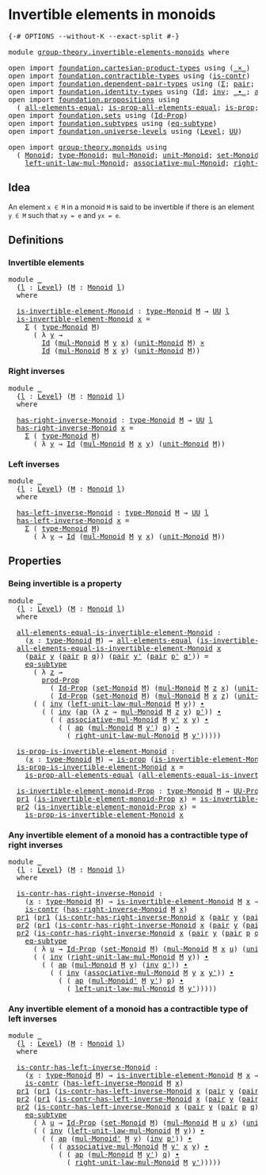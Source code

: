 # Invertible elements in monoids

<pre class="Agda"><a id="43" class="Symbol">{-#</a> <a id="47" class="Keyword">OPTIONS</a> <a id="55" class="Pragma">--without-K</a> <a id="67" class="Pragma">--exact-split</a> <a id="81" class="Symbol">#-}</a>

<a id="86" class="Keyword">module</a> <a id="93" href="group-theory.invertible-elements-monoids.html" class="Module">group-theory.invertible-elements-monoids</a> <a id="134" class="Keyword">where</a>

<a id="141" class="Keyword">open</a> <a id="146" class="Keyword">import</a> <a id="153" href="foundation.cartesian-product-types.html" class="Module">foundation.cartesian-product-types</a> <a id="188" class="Keyword">using</a> <a id="194" class="Symbol">(</a><a id="195" href="foundation-core.cartesian-product-types.html#590" class="Function Operator">_×_</a><a id="198" class="Symbol">)</a>
<a id="200" class="Keyword">open</a> <a id="205" class="Keyword">import</a> <a id="212" href="foundation.contractible-types.html" class="Module">foundation.contractible-types</a> <a id="242" class="Keyword">using</a> <a id="248" class="Symbol">(</a><a id="249" href="foundation-core.contractible-types.html#1006" class="Function">is-contr</a><a id="257" class="Symbol">)</a>
<a id="259" class="Keyword">open</a> <a id="264" class="Keyword">import</a> <a id="271" href="foundation.dependent-pair-types.html" class="Module">foundation.dependent-pair-types</a> <a id="303" class="Keyword">using</a> <a id="309" class="Symbol">(</a><a id="310" href="foundation-core.dependent-pair-types.html#515" class="Record">Σ</a><a id="311" class="Symbol">;</a> <a id="313" href="foundation-core.dependent-pair-types.html#588" class="InductiveConstructor">pair</a><a id="317" class="Symbol">;</a> <a id="319" href="foundation-core.dependent-pair-types.html#605" class="Field">pr1</a><a id="322" class="Symbol">;</a> <a id="324" href="foundation-core.dependent-pair-types.html#617" class="Field">pr2</a><a id="327" class="Symbol">)</a>
<a id="329" class="Keyword">open</a> <a id="334" class="Keyword">import</a> <a id="341" href="foundation.identity-types.html" class="Module">foundation.identity-types</a> <a id="367" class="Keyword">using</a> <a id="373" class="Symbol">(</a><a id="374" href="foundation-core.identity-types.html#1767" class="Datatype">Id</a><a id="376" class="Symbol">;</a> <a id="378" href="foundation-core.identity-types.html#2729" class="Function">inv</a><a id="381" class="Symbol">;</a> <a id="383" href="foundation-core.identity-types.html#2425" class="Function Operator">_∙_</a><a id="386" class="Symbol">;</a> <a id="388" href="foundation-core.identity-types.html#4003" class="Function">ap</a><a id="390" class="Symbol">)</a>
<a id="392" class="Keyword">open</a> <a id="397" class="Keyword">import</a> <a id="404" href="foundation.propositions.html" class="Module">foundation.propositions</a> <a id="428" class="Keyword">using</a>
  <a id="436" class="Symbol">(</a> <a id="438" href="foundation-core.propositions.html#2206" class="Function">all-elements-equal</a><a id="456" class="Symbol">;</a> <a id="458" href="foundation-core.propositions.html#2405" class="Function">is-prop-all-elements-equal</a><a id="484" class="Symbol">;</a> <a id="486" href="foundation-core.propositions.html#1309" class="Function">is-prop</a><a id="493" class="Symbol">;</a> <a id="495" href="foundation-core.propositions.html#5874" class="Function">prod-Prop</a><a id="504" class="Symbol">;</a> <a id="506" href="foundation-core.propositions.html#1393" class="Function">UU-Prop</a><a id="513" class="Symbol">)</a>
<a id="515" class="Keyword">open</a> <a id="520" class="Keyword">import</a> <a id="527" href="foundation.sets.html" class="Module">foundation.sets</a> <a id="543" class="Keyword">using</a> <a id="549" class="Symbol">(</a><a id="550" href="foundation-core.sets.html#1420" class="Function">Id-Prop</a><a id="557" class="Symbol">)</a>
<a id="559" class="Keyword">open</a> <a id="564" class="Keyword">import</a> <a id="571" href="foundation.subtypes.html" class="Module">foundation.subtypes</a> <a id="591" class="Keyword">using</a> <a id="597" class="Symbol">(</a><a id="598" href="foundation-core.subtypes.html#3384" class="Function">eq-subtype</a><a id="608" class="Symbol">)</a>
<a id="610" class="Keyword">open</a> <a id="615" class="Keyword">import</a> <a id="622" href="foundation.universe-levels.html" class="Module">foundation.universe-levels</a> <a id="649" class="Keyword">using</a> <a id="655" class="Symbol">(</a><a id="656" href="Agda.Primitive.html#597" class="Postulate">Level</a><a id="661" class="Symbol">;</a> <a id="663" href="foundation-core.universe-levels.html#235" class="Primitive">UU</a><a id="665" class="Symbol">)</a>

<a id="668" class="Keyword">open</a> <a id="673" class="Keyword">import</a> <a id="680" href="group-theory.monoids.html" class="Module">group-theory.monoids</a> <a id="701" class="Keyword">using</a>
  <a id="709" class="Symbol">(</a> <a id="711" href="group-theory.monoids.html#1007" class="Function">Monoid</a><a id="717" class="Symbol">;</a> <a id="719" href="group-theory.monoids.html#1182" class="Function">type-Monoid</a><a id="730" class="Symbol">;</a> <a id="732" href="group-theory.monoids.html#1527" class="Function">mul-Monoid</a><a id="742" class="Symbol">;</a> <a id="744" href="group-theory.monoids.html#2031" class="Function">unit-Monoid</a><a id="755" class="Symbol">;</a> <a id="757" href="group-theory.monoids.html#1283" class="Function">set-Monoid</a><a id="767" class="Symbol">;</a>
    <a id="773" href="group-theory.monoids.html#2119" class="Function">left-unit-law-mul-Monoid</a><a id="797" class="Symbol">;</a> <a id="799" href="group-theory.monoids.html#1797" class="Function">associative-mul-Monoid</a><a id="821" class="Symbol">;</a> <a id="823" href="group-theory.monoids.html#2285" class="Function">right-unit-law-mul-Monoid</a><a id="848" class="Symbol">;</a> <a id="850" href="group-theory.monoids.html#1668" class="Function">mul-Monoid&#39;</a><a id="861" class="Symbol">)</a>
</pre>
## Idea

An element `x ∈ M` in a monoid `M` is said to be invertible if there is an element `y ∈ M` such that `xy = e` and `yx = e`.

## Definitions

### Invertible elements

<pre class="Agda"><a id="1051" class="Keyword">module</a> <a id="1058" href="group-theory.invertible-elements-monoids.html#1058" class="Module">_</a>
  <a id="1062" class="Symbol">{</a><a id="1063" href="group-theory.invertible-elements-monoids.html#1063" class="Bound">l</a> <a id="1065" class="Symbol">:</a> <a id="1067" href="Agda.Primitive.html#597" class="Postulate">Level</a><a id="1072" class="Symbol">}</a> <a id="1074" class="Symbol">(</a><a id="1075" href="group-theory.invertible-elements-monoids.html#1075" class="Bound">M</a> <a id="1077" class="Symbol">:</a> <a id="1079" href="group-theory.monoids.html#1007" class="Function">Monoid</a> <a id="1086" href="group-theory.invertible-elements-monoids.html#1063" class="Bound">l</a><a id="1087" class="Symbol">)</a>
  <a id="1091" class="Keyword">where</a>

  <a id="1100" href="group-theory.invertible-elements-monoids.html#1100" class="Function">is-invertible-element-Monoid</a> <a id="1129" class="Symbol">:</a> <a id="1131" href="group-theory.monoids.html#1182" class="Function">type-Monoid</a> <a id="1143" href="group-theory.invertible-elements-monoids.html#1075" class="Bound">M</a> <a id="1145" class="Symbol">→</a> <a id="1147" href="foundation-core.universe-levels.html#235" class="Primitive">UU</a> <a id="1150" href="group-theory.invertible-elements-monoids.html#1063" class="Bound">l</a>
  <a id="1154" href="group-theory.invertible-elements-monoids.html#1100" class="Function">is-invertible-element-Monoid</a> <a id="1183" href="group-theory.invertible-elements-monoids.html#1183" class="Bound">x</a> <a id="1185" class="Symbol">=</a>
    <a id="1191" href="foundation-core.dependent-pair-types.html#515" class="Record">Σ</a> <a id="1193" class="Symbol">(</a> <a id="1195" href="group-theory.monoids.html#1182" class="Function">type-Monoid</a> <a id="1207" href="group-theory.invertible-elements-monoids.html#1075" class="Bound">M</a><a id="1208" class="Symbol">)</a>
      <a id="1216" class="Symbol">(</a> <a id="1218" class="Symbol">λ</a> <a id="1220" href="group-theory.invertible-elements-monoids.html#1220" class="Bound">y</a> <a id="1222" class="Symbol">→</a>
        <a id="1232" href="foundation-core.identity-types.html#1767" class="Datatype">Id</a> <a id="1235" class="Symbol">(</a><a id="1236" href="group-theory.monoids.html#1527" class="Function">mul-Monoid</a> <a id="1247" href="group-theory.invertible-elements-monoids.html#1075" class="Bound">M</a> <a id="1249" href="group-theory.invertible-elements-monoids.html#1220" class="Bound">y</a> <a id="1251" href="group-theory.invertible-elements-monoids.html#1183" class="Bound">x</a><a id="1252" class="Symbol">)</a> <a id="1254" class="Symbol">(</a><a id="1255" href="group-theory.monoids.html#2031" class="Function">unit-Monoid</a> <a id="1267" href="group-theory.invertible-elements-monoids.html#1075" class="Bound">M</a><a id="1268" class="Symbol">)</a> <a id="1270" href="foundation-core.cartesian-product-types.html#590" class="Function Operator">×</a>
        <a id="1280" href="foundation-core.identity-types.html#1767" class="Datatype">Id</a> <a id="1283" class="Symbol">(</a><a id="1284" href="group-theory.monoids.html#1527" class="Function">mul-Monoid</a> <a id="1295" href="group-theory.invertible-elements-monoids.html#1075" class="Bound">M</a> <a id="1297" href="group-theory.invertible-elements-monoids.html#1183" class="Bound">x</a> <a id="1299" href="group-theory.invertible-elements-monoids.html#1220" class="Bound">y</a><a id="1300" class="Symbol">)</a> <a id="1302" class="Symbol">(</a><a id="1303" href="group-theory.monoids.html#2031" class="Function">unit-Monoid</a> <a id="1315" href="group-theory.invertible-elements-monoids.html#1075" class="Bound">M</a><a id="1316" class="Symbol">))</a>
</pre>
### Right inverses

<pre class="Agda"><a id="1352" class="Keyword">module</a> <a id="1359" href="group-theory.invertible-elements-monoids.html#1359" class="Module">_</a>
  <a id="1363" class="Symbol">{</a><a id="1364" href="group-theory.invertible-elements-monoids.html#1364" class="Bound">l</a> <a id="1366" class="Symbol">:</a> <a id="1368" href="Agda.Primitive.html#597" class="Postulate">Level</a><a id="1373" class="Symbol">}</a> <a id="1375" class="Symbol">(</a><a id="1376" href="group-theory.invertible-elements-monoids.html#1376" class="Bound">M</a> <a id="1378" class="Symbol">:</a> <a id="1380" href="group-theory.monoids.html#1007" class="Function">Monoid</a> <a id="1387" href="group-theory.invertible-elements-monoids.html#1364" class="Bound">l</a><a id="1388" class="Symbol">)</a>
  <a id="1392" class="Keyword">where</a>

  <a id="1401" href="group-theory.invertible-elements-monoids.html#1401" class="Function">has-right-inverse-Monoid</a> <a id="1426" class="Symbol">:</a> <a id="1428" href="group-theory.monoids.html#1182" class="Function">type-Monoid</a> <a id="1440" href="group-theory.invertible-elements-monoids.html#1376" class="Bound">M</a> <a id="1442" class="Symbol">→</a> <a id="1444" href="foundation-core.universe-levels.html#235" class="Primitive">UU</a> <a id="1447" href="group-theory.invertible-elements-monoids.html#1364" class="Bound">l</a>
  <a id="1451" href="group-theory.invertible-elements-monoids.html#1401" class="Function">has-right-inverse-Monoid</a> <a id="1476" href="group-theory.invertible-elements-monoids.html#1476" class="Bound">x</a> <a id="1478" class="Symbol">=</a>
    <a id="1484" href="foundation-core.dependent-pair-types.html#515" class="Record">Σ</a> <a id="1486" class="Symbol">(</a> <a id="1488" href="group-theory.monoids.html#1182" class="Function">type-Monoid</a> <a id="1500" href="group-theory.invertible-elements-monoids.html#1376" class="Bound">M</a><a id="1501" class="Symbol">)</a>
      <a id="1509" class="Symbol">(</a> <a id="1511" class="Symbol">λ</a> <a id="1513" href="group-theory.invertible-elements-monoids.html#1513" class="Bound">y</a> <a id="1515" class="Symbol">→</a> <a id="1517" href="foundation-core.identity-types.html#1767" class="Datatype">Id</a> <a id="1520" class="Symbol">(</a><a id="1521" href="group-theory.monoids.html#1527" class="Function">mul-Monoid</a> <a id="1532" href="group-theory.invertible-elements-monoids.html#1376" class="Bound">M</a> <a id="1534" href="group-theory.invertible-elements-monoids.html#1476" class="Bound">x</a> <a id="1536" href="group-theory.invertible-elements-monoids.html#1513" class="Bound">y</a><a id="1537" class="Symbol">)</a> <a id="1539" class="Symbol">(</a><a id="1540" href="group-theory.monoids.html#2031" class="Function">unit-Monoid</a> <a id="1552" href="group-theory.invertible-elements-monoids.html#1376" class="Bound">M</a><a id="1553" class="Symbol">))</a>
</pre>
### Left inverses

<pre class="Agda"><a id="1588" class="Keyword">module</a> <a id="1595" href="group-theory.invertible-elements-monoids.html#1595" class="Module">_</a>
  <a id="1599" class="Symbol">{</a><a id="1600" href="group-theory.invertible-elements-monoids.html#1600" class="Bound">l</a> <a id="1602" class="Symbol">:</a> <a id="1604" href="Agda.Primitive.html#597" class="Postulate">Level</a><a id="1609" class="Symbol">}</a> <a id="1611" class="Symbol">(</a><a id="1612" href="group-theory.invertible-elements-monoids.html#1612" class="Bound">M</a> <a id="1614" class="Symbol">:</a> <a id="1616" href="group-theory.monoids.html#1007" class="Function">Monoid</a> <a id="1623" href="group-theory.invertible-elements-monoids.html#1600" class="Bound">l</a><a id="1624" class="Symbol">)</a>
  <a id="1628" class="Keyword">where</a>

  <a id="1637" href="group-theory.invertible-elements-monoids.html#1637" class="Function">has-left-inverse-Monoid</a> <a id="1661" class="Symbol">:</a> <a id="1663" href="group-theory.monoids.html#1182" class="Function">type-Monoid</a> <a id="1675" href="group-theory.invertible-elements-monoids.html#1612" class="Bound">M</a> <a id="1677" class="Symbol">→</a> <a id="1679" href="foundation-core.universe-levels.html#235" class="Primitive">UU</a> <a id="1682" href="group-theory.invertible-elements-monoids.html#1600" class="Bound">l</a>
  <a id="1686" href="group-theory.invertible-elements-monoids.html#1637" class="Function">has-left-inverse-Monoid</a> <a id="1710" href="group-theory.invertible-elements-monoids.html#1710" class="Bound">x</a> <a id="1712" class="Symbol">=</a>
    <a id="1718" href="foundation-core.dependent-pair-types.html#515" class="Record">Σ</a> <a id="1720" class="Symbol">(</a> <a id="1722" href="group-theory.monoids.html#1182" class="Function">type-Monoid</a> <a id="1734" href="group-theory.invertible-elements-monoids.html#1612" class="Bound">M</a><a id="1735" class="Symbol">)</a>
      <a id="1743" class="Symbol">(</a> <a id="1745" class="Symbol">λ</a> <a id="1747" href="group-theory.invertible-elements-monoids.html#1747" class="Bound">y</a> <a id="1749" class="Symbol">→</a> <a id="1751" href="foundation-core.identity-types.html#1767" class="Datatype">Id</a> <a id="1754" class="Symbol">(</a><a id="1755" href="group-theory.monoids.html#1527" class="Function">mul-Monoid</a> <a id="1766" href="group-theory.invertible-elements-monoids.html#1612" class="Bound">M</a> <a id="1768" href="group-theory.invertible-elements-monoids.html#1747" class="Bound">y</a> <a id="1770" href="group-theory.invertible-elements-monoids.html#1710" class="Bound">x</a><a id="1771" class="Symbol">)</a> <a id="1773" class="Symbol">(</a><a id="1774" href="group-theory.monoids.html#2031" class="Function">unit-Monoid</a> <a id="1786" href="group-theory.invertible-elements-monoids.html#1612" class="Bound">M</a><a id="1787" class="Symbol">))</a>
</pre>
## Properties

### Being invertible is a property

<pre class="Agda"><a id="1854" class="Keyword">module</a> <a id="1861" href="group-theory.invertible-elements-monoids.html#1861" class="Module">_</a>
  <a id="1865" class="Symbol">{</a><a id="1866" href="group-theory.invertible-elements-monoids.html#1866" class="Bound">l</a> <a id="1868" class="Symbol">:</a> <a id="1870" href="Agda.Primitive.html#597" class="Postulate">Level</a><a id="1875" class="Symbol">}</a> <a id="1877" class="Symbol">(</a><a id="1878" href="group-theory.invertible-elements-monoids.html#1878" class="Bound">M</a> <a id="1880" class="Symbol">:</a> <a id="1882" href="group-theory.monoids.html#1007" class="Function">Monoid</a> <a id="1889" href="group-theory.invertible-elements-monoids.html#1866" class="Bound">l</a><a id="1890" class="Symbol">)</a>
  <a id="1894" class="Keyword">where</a>

  <a id="1903" href="group-theory.invertible-elements-monoids.html#1903" class="Function">all-elements-equal-is-invertible-element-Monoid</a> <a id="1951" class="Symbol">:</a>
    <a id="1957" class="Symbol">(</a><a id="1958" href="group-theory.invertible-elements-monoids.html#1958" class="Bound">x</a> <a id="1960" class="Symbol">:</a> <a id="1962" href="group-theory.monoids.html#1182" class="Function">type-Monoid</a> <a id="1974" href="group-theory.invertible-elements-monoids.html#1878" class="Bound">M</a><a id="1975" class="Symbol">)</a> <a id="1977" class="Symbol">→</a> <a id="1979" href="foundation-core.propositions.html#2206" class="Function">all-elements-equal</a> <a id="1998" class="Symbol">(</a><a id="1999" href="group-theory.invertible-elements-monoids.html#1100" class="Function">is-invertible-element-Monoid</a> <a id="2028" href="group-theory.invertible-elements-monoids.html#1878" class="Bound">M</a> <a id="2030" href="group-theory.invertible-elements-monoids.html#1958" class="Bound">x</a><a id="2031" class="Symbol">)</a>
  <a id="2035" href="group-theory.invertible-elements-monoids.html#1903" class="Function">all-elements-equal-is-invertible-element-Monoid</a> <a id="2083" href="group-theory.invertible-elements-monoids.html#2083" class="Bound">x</a>
    <a id="2089" class="Symbol">(</a><a id="2090" href="foundation-core.dependent-pair-types.html#588" class="InductiveConstructor">pair</a> <a id="2095" href="group-theory.invertible-elements-monoids.html#2095" class="Bound">y</a> <a id="2097" class="Symbol">(</a><a id="2098" href="foundation-core.dependent-pair-types.html#588" class="InductiveConstructor">pair</a> <a id="2103" href="group-theory.invertible-elements-monoids.html#2103" class="Bound">p</a> <a id="2105" href="group-theory.invertible-elements-monoids.html#2105" class="Bound">q</a><a id="2106" class="Symbol">))</a> <a id="2109" class="Symbol">(</a><a id="2110" href="foundation-core.dependent-pair-types.html#588" class="InductiveConstructor">pair</a> <a id="2115" href="group-theory.invertible-elements-monoids.html#2115" class="Bound">y&#39;</a> <a id="2118" class="Symbol">(</a><a id="2119" href="foundation-core.dependent-pair-types.html#588" class="InductiveConstructor">pair</a> <a id="2124" href="group-theory.invertible-elements-monoids.html#2124" class="Bound">p&#39;</a> <a id="2127" href="group-theory.invertible-elements-monoids.html#2127" class="Bound">q&#39;</a><a id="2129" class="Symbol">))</a> <a id="2132" class="Symbol">=</a>
    <a id="2138" href="foundation-core.subtypes.html#3384" class="Function">eq-subtype</a>
      <a id="2155" class="Symbol">(</a> <a id="2157" class="Symbol">λ</a> <a id="2159" href="group-theory.invertible-elements-monoids.html#2159" class="Bound">z</a> <a id="2161" class="Symbol">→</a>
        <a id="2171" href="foundation-core.propositions.html#5874" class="Function">prod-Prop</a>
          <a id="2191" class="Symbol">(</a> <a id="2193" href="foundation-core.sets.html#1420" class="Function">Id-Prop</a> <a id="2201" class="Symbol">(</a><a id="2202" href="group-theory.monoids.html#1283" class="Function">set-Monoid</a> <a id="2213" href="group-theory.invertible-elements-monoids.html#1878" class="Bound">M</a><a id="2214" class="Symbol">)</a> <a id="2216" class="Symbol">(</a><a id="2217" href="group-theory.monoids.html#1527" class="Function">mul-Monoid</a> <a id="2228" href="group-theory.invertible-elements-monoids.html#1878" class="Bound">M</a> <a id="2230" href="group-theory.invertible-elements-monoids.html#2159" class="Bound">z</a> <a id="2232" href="group-theory.invertible-elements-monoids.html#2083" class="Bound">x</a><a id="2233" class="Symbol">)</a> <a id="2235" class="Symbol">(</a><a id="2236" href="group-theory.monoids.html#2031" class="Function">unit-Monoid</a> <a id="2248" href="group-theory.invertible-elements-monoids.html#1878" class="Bound">M</a><a id="2249" class="Symbol">))</a>
          <a id="2262" class="Symbol">(</a> <a id="2264" href="foundation-core.sets.html#1420" class="Function">Id-Prop</a> <a id="2272" class="Symbol">(</a><a id="2273" href="group-theory.monoids.html#1283" class="Function">set-Monoid</a> <a id="2284" href="group-theory.invertible-elements-monoids.html#1878" class="Bound">M</a><a id="2285" class="Symbol">)</a> <a id="2287" class="Symbol">(</a><a id="2288" href="group-theory.monoids.html#1527" class="Function">mul-Monoid</a> <a id="2299" href="group-theory.invertible-elements-monoids.html#1878" class="Bound">M</a> <a id="2301" href="group-theory.invertible-elements-monoids.html#2083" class="Bound">x</a> <a id="2303" href="group-theory.invertible-elements-monoids.html#2159" class="Bound">z</a><a id="2304" class="Symbol">)</a> <a id="2306" class="Symbol">(</a><a id="2307" href="group-theory.monoids.html#2031" class="Function">unit-Monoid</a> <a id="2319" href="group-theory.invertible-elements-monoids.html#1878" class="Bound">M</a><a id="2320" class="Symbol">)))</a>
      <a id="2330" class="Symbol">(</a> <a id="2332" class="Symbol">(</a> <a id="2334" href="foundation-core.identity-types.html#2729" class="Function">inv</a> <a id="2338" class="Symbol">(</a><a id="2339" href="group-theory.monoids.html#2119" class="Function">left-unit-law-mul-Monoid</a> <a id="2364" href="group-theory.invertible-elements-monoids.html#1878" class="Bound">M</a> <a id="2366" href="group-theory.invertible-elements-monoids.html#2095" class="Bound">y</a><a id="2367" class="Symbol">))</a> <a id="2370" href="foundation-core.identity-types.html#2425" class="Function Operator">∙</a>
        <a id="2380" class="Symbol">(</a> <a id="2382" class="Symbol">(</a> <a id="2384" href="foundation-core.identity-types.html#2729" class="Function">inv</a> <a id="2388" class="Symbol">(</a><a id="2389" href="foundation-core.identity-types.html#4003" class="Function">ap</a> <a id="2392" class="Symbol">(λ</a> <a id="2395" href="group-theory.invertible-elements-monoids.html#2395" class="Bound">z</a> <a id="2397" class="Symbol">→</a> <a id="2399" href="group-theory.monoids.html#1527" class="Function">mul-Monoid</a> <a id="2410" href="group-theory.invertible-elements-monoids.html#1878" class="Bound">M</a> <a id="2412" href="group-theory.invertible-elements-monoids.html#2395" class="Bound">z</a> <a id="2414" href="group-theory.invertible-elements-monoids.html#2095" class="Bound">y</a><a id="2415" class="Symbol">)</a> <a id="2417" href="group-theory.invertible-elements-monoids.html#2124" class="Bound">p&#39;</a><a id="2419" class="Symbol">))</a> <a id="2422" href="foundation-core.identity-types.html#2425" class="Function Operator">∙</a>
          <a id="2434" class="Symbol">(</a> <a id="2436" class="Symbol">(</a> <a id="2438" href="group-theory.monoids.html#1797" class="Function">associative-mul-Monoid</a> <a id="2461" href="group-theory.invertible-elements-monoids.html#1878" class="Bound">M</a> <a id="2463" href="group-theory.invertible-elements-monoids.html#2115" class="Bound">y&#39;</a> <a id="2466" href="group-theory.invertible-elements-monoids.html#2083" class="Bound">x</a> <a id="2468" href="group-theory.invertible-elements-monoids.html#2095" class="Bound">y</a><a id="2469" class="Symbol">)</a> <a id="2471" href="foundation-core.identity-types.html#2425" class="Function Operator">∙</a>
            <a id="2485" class="Symbol">(</a> <a id="2487" class="Symbol">(</a> <a id="2489" href="foundation-core.identity-types.html#4003" class="Function">ap</a> <a id="2492" class="Symbol">(</a><a id="2493" href="group-theory.monoids.html#1527" class="Function">mul-Monoid</a> <a id="2504" href="group-theory.invertible-elements-monoids.html#1878" class="Bound">M</a> <a id="2506" href="group-theory.invertible-elements-monoids.html#2115" class="Bound">y&#39;</a><a id="2508" class="Symbol">)</a> <a id="2510" href="group-theory.invertible-elements-monoids.html#2105" class="Bound">q</a><a id="2511" class="Symbol">)</a> <a id="2513" href="foundation-core.identity-types.html#2425" class="Function Operator">∙</a>
              <a id="2529" class="Symbol">(</a> <a id="2531" href="group-theory.monoids.html#2285" class="Function">right-unit-law-mul-Monoid</a> <a id="2557" href="group-theory.invertible-elements-monoids.html#1878" class="Bound">M</a> <a id="2559" href="group-theory.invertible-elements-monoids.html#2115" class="Bound">y&#39;</a><a id="2561" class="Symbol">)))))</a>
  
  <a id="2572" href="group-theory.invertible-elements-monoids.html#2572" class="Function">is-prop-is-invertible-element-Monoid</a> <a id="2609" class="Symbol">:</a>
    <a id="2615" class="Symbol">(</a><a id="2616" href="group-theory.invertible-elements-monoids.html#2616" class="Bound">x</a> <a id="2618" class="Symbol">:</a> <a id="2620" href="group-theory.monoids.html#1182" class="Function">type-Monoid</a> <a id="2632" href="group-theory.invertible-elements-monoids.html#1878" class="Bound">M</a><a id="2633" class="Symbol">)</a> <a id="2635" class="Symbol">→</a> <a id="2637" href="foundation-core.propositions.html#1309" class="Function">is-prop</a> <a id="2645" class="Symbol">(</a><a id="2646" href="group-theory.invertible-elements-monoids.html#1100" class="Function">is-invertible-element-Monoid</a> <a id="2675" href="group-theory.invertible-elements-monoids.html#1878" class="Bound">M</a> <a id="2677" href="group-theory.invertible-elements-monoids.html#2616" class="Bound">x</a><a id="2678" class="Symbol">)</a>
  <a id="2682" href="group-theory.invertible-elements-monoids.html#2572" class="Function">is-prop-is-invertible-element-Monoid</a> <a id="2719" href="group-theory.invertible-elements-monoids.html#2719" class="Bound">x</a> <a id="2721" class="Symbol">=</a>
    <a id="2727" href="foundation-core.propositions.html#2405" class="Function">is-prop-all-elements-equal</a> <a id="2754" class="Symbol">(</a><a id="2755" href="group-theory.invertible-elements-monoids.html#1903" class="Function">all-elements-equal-is-invertible-element-Monoid</a> <a id="2803" href="group-theory.invertible-elements-monoids.html#2719" class="Bound">x</a><a id="2804" class="Symbol">)</a>

  <a id="2809" href="group-theory.invertible-elements-monoids.html#2809" class="Function">is-invertible-element-monoid-Prop</a> <a id="2843" class="Symbol">:</a> <a id="2845" href="group-theory.monoids.html#1182" class="Function">type-Monoid</a> <a id="2857" href="group-theory.invertible-elements-monoids.html#1878" class="Bound">M</a> <a id="2859" class="Symbol">→</a> <a id="2861" href="foundation-core.propositions.html#1393" class="Function">UU-Prop</a> <a id="2869" href="group-theory.invertible-elements-monoids.html#1866" class="Bound">l</a>
  <a id="2873" href="foundation-core.dependent-pair-types.html#605" class="Field">pr1</a> <a id="2877" class="Symbol">(</a><a id="2878" href="group-theory.invertible-elements-monoids.html#2809" class="Function">is-invertible-element-monoid-Prop</a> <a id="2912" href="group-theory.invertible-elements-monoids.html#2912" class="Bound">x</a><a id="2913" class="Symbol">)</a> <a id="2915" class="Symbol">=</a> <a id="2917" href="group-theory.invertible-elements-monoids.html#1100" class="Function">is-invertible-element-Monoid</a> <a id="2946" href="group-theory.invertible-elements-monoids.html#1878" class="Bound">M</a> <a id="2948" href="group-theory.invertible-elements-monoids.html#2912" class="Bound">x</a>
  <a id="2952" href="foundation-core.dependent-pair-types.html#617" class="Field">pr2</a> <a id="2956" class="Symbol">(</a><a id="2957" href="group-theory.invertible-elements-monoids.html#2809" class="Function">is-invertible-element-monoid-Prop</a> <a id="2991" href="group-theory.invertible-elements-monoids.html#2991" class="Bound">x</a><a id="2992" class="Symbol">)</a> <a id="2994" class="Symbol">=</a>
    <a id="3000" href="group-theory.invertible-elements-monoids.html#2572" class="Function">is-prop-is-invertible-element-Monoid</a> <a id="3037" href="group-theory.invertible-elements-monoids.html#2991" class="Bound">x</a>
</pre>
### Any invertible element of a monoid has a contractible type of right inverses

<pre class="Agda"><a id="3134" class="Keyword">module</a> <a id="3141" href="group-theory.invertible-elements-monoids.html#3141" class="Module">_</a>
  <a id="3145" class="Symbol">{</a><a id="3146" href="group-theory.invertible-elements-monoids.html#3146" class="Bound">l</a> <a id="3148" class="Symbol">:</a> <a id="3150" href="Agda.Primitive.html#597" class="Postulate">Level</a><a id="3155" class="Symbol">}</a> <a id="3157" class="Symbol">(</a><a id="3158" href="group-theory.invertible-elements-monoids.html#3158" class="Bound">M</a> <a id="3160" class="Symbol">:</a> <a id="3162" href="group-theory.monoids.html#1007" class="Function">Monoid</a> <a id="3169" href="group-theory.invertible-elements-monoids.html#3146" class="Bound">l</a><a id="3170" class="Symbol">)</a>
  <a id="3174" class="Keyword">where</a>

  <a id="3183" href="group-theory.invertible-elements-monoids.html#3183" class="Function">is-contr-has-right-inverse-Monoid</a> <a id="3217" class="Symbol">:</a>
    <a id="3223" class="Symbol">(</a><a id="3224" href="group-theory.invertible-elements-monoids.html#3224" class="Bound">x</a> <a id="3226" class="Symbol">:</a> <a id="3228" href="group-theory.monoids.html#1182" class="Function">type-Monoid</a> <a id="3240" href="group-theory.invertible-elements-monoids.html#3158" class="Bound">M</a><a id="3241" class="Symbol">)</a> <a id="3243" class="Symbol">→</a> <a id="3245" href="group-theory.invertible-elements-monoids.html#1100" class="Function">is-invertible-element-Monoid</a> <a id="3274" href="group-theory.invertible-elements-monoids.html#3158" class="Bound">M</a> <a id="3276" href="group-theory.invertible-elements-monoids.html#3224" class="Bound">x</a> <a id="3278" class="Symbol">→</a>
    <a id="3284" href="foundation-core.contractible-types.html#1006" class="Function">is-contr</a> <a id="3293" class="Symbol">(</a><a id="3294" href="group-theory.invertible-elements-monoids.html#1401" class="Function">has-right-inverse-Monoid</a> <a id="3319" href="group-theory.invertible-elements-monoids.html#3158" class="Bound">M</a> <a id="3321" href="group-theory.invertible-elements-monoids.html#3224" class="Bound">x</a><a id="3322" class="Symbol">)</a>
  <a id="3326" href="foundation-core.dependent-pair-types.html#605" class="Field">pr1</a> <a id="3330" class="Symbol">(</a><a id="3331" href="foundation-core.dependent-pair-types.html#605" class="Field">pr1</a> <a id="3335" class="Symbol">(</a><a id="3336" href="group-theory.invertible-elements-monoids.html#3183" class="Function">is-contr-has-right-inverse-Monoid</a> <a id="3370" href="group-theory.invertible-elements-monoids.html#3370" class="Bound">x</a> <a id="3372" class="Symbol">(</a><a id="3373" href="foundation-core.dependent-pair-types.html#588" class="InductiveConstructor">pair</a> <a id="3378" href="group-theory.invertible-elements-monoids.html#3378" class="Bound">y</a> <a id="3380" class="Symbol">(</a><a id="3381" href="foundation-core.dependent-pair-types.html#588" class="InductiveConstructor">pair</a> <a id="3386" href="group-theory.invertible-elements-monoids.html#3386" class="Bound">p</a> <a id="3388" href="group-theory.invertible-elements-monoids.html#3388" class="Bound">q</a><a id="3389" class="Symbol">))))</a> <a id="3394" class="Symbol">=</a> <a id="3396" href="group-theory.invertible-elements-monoids.html#3378" class="Bound">y</a>
  <a id="3400" href="foundation-core.dependent-pair-types.html#617" class="Field">pr2</a> <a id="3404" class="Symbol">(</a><a id="3405" href="foundation-core.dependent-pair-types.html#605" class="Field">pr1</a> <a id="3409" class="Symbol">(</a><a id="3410" href="group-theory.invertible-elements-monoids.html#3183" class="Function">is-contr-has-right-inverse-Monoid</a> <a id="3444" href="group-theory.invertible-elements-monoids.html#3444" class="Bound">x</a> <a id="3446" class="Symbol">(</a><a id="3447" href="foundation-core.dependent-pair-types.html#588" class="InductiveConstructor">pair</a> <a id="3452" href="group-theory.invertible-elements-monoids.html#3452" class="Bound">y</a> <a id="3454" class="Symbol">(</a><a id="3455" href="foundation-core.dependent-pair-types.html#588" class="InductiveConstructor">pair</a> <a id="3460" href="group-theory.invertible-elements-monoids.html#3460" class="Bound">p</a> <a id="3462" href="group-theory.invertible-elements-monoids.html#3462" class="Bound">q</a><a id="3463" class="Symbol">))))</a> <a id="3468" class="Symbol">=</a> <a id="3470" href="group-theory.invertible-elements-monoids.html#3462" class="Bound">q</a>
  <a id="3474" href="foundation-core.dependent-pair-types.html#617" class="Field">pr2</a> <a id="3478" class="Symbol">(</a><a id="3479" href="group-theory.invertible-elements-monoids.html#3183" class="Function">is-contr-has-right-inverse-Monoid</a> <a id="3513" href="group-theory.invertible-elements-monoids.html#3513" class="Bound">x</a> <a id="3515" class="Symbol">(</a><a id="3516" href="foundation-core.dependent-pair-types.html#588" class="InductiveConstructor">pair</a> <a id="3521" href="group-theory.invertible-elements-monoids.html#3521" class="Bound">y</a> <a id="3523" class="Symbol">(</a><a id="3524" href="foundation-core.dependent-pair-types.html#588" class="InductiveConstructor">pair</a> <a id="3529" href="group-theory.invertible-elements-monoids.html#3529" class="Bound">p</a> <a id="3531" href="group-theory.invertible-elements-monoids.html#3531" class="Bound">q</a><a id="3532" class="Symbol">)))</a> <a id="3536" class="Symbol">(</a><a id="3537" href="foundation-core.dependent-pair-types.html#588" class="InductiveConstructor">pair</a> <a id="3542" href="group-theory.invertible-elements-monoids.html#3542" class="Bound">y&#39;</a> <a id="3545" href="group-theory.invertible-elements-monoids.html#3545" class="Bound">q&#39;</a><a id="3547" class="Symbol">)</a> <a id="3549" class="Symbol">=</a>
    <a id="3555" href="foundation-core.subtypes.html#3384" class="Function">eq-subtype</a>
      <a id="3572" class="Symbol">(</a> <a id="3574" class="Symbol">λ</a> <a id="3576" href="group-theory.invertible-elements-monoids.html#3576" class="Bound">u</a> <a id="3578" class="Symbol">→</a> <a id="3580" href="foundation-core.sets.html#1420" class="Function">Id-Prop</a> <a id="3588" class="Symbol">(</a><a id="3589" href="group-theory.monoids.html#1283" class="Function">set-Monoid</a> <a id="3600" href="group-theory.invertible-elements-monoids.html#3158" class="Bound">M</a><a id="3601" class="Symbol">)</a> <a id="3603" class="Symbol">(</a><a id="3604" href="group-theory.monoids.html#1527" class="Function">mul-Monoid</a> <a id="3615" href="group-theory.invertible-elements-monoids.html#3158" class="Bound">M</a> <a id="3617" href="group-theory.invertible-elements-monoids.html#3513" class="Bound">x</a> <a id="3619" href="group-theory.invertible-elements-monoids.html#3576" class="Bound">u</a><a id="3620" class="Symbol">)</a> <a id="3622" class="Symbol">(</a><a id="3623" href="group-theory.monoids.html#2031" class="Function">unit-Monoid</a> <a id="3635" href="group-theory.invertible-elements-monoids.html#3158" class="Bound">M</a><a id="3636" class="Symbol">))</a>
      <a id="3645" class="Symbol">(</a> <a id="3647" class="Symbol">(</a> <a id="3649" href="foundation-core.identity-types.html#2729" class="Function">inv</a> <a id="3653" class="Symbol">(</a><a id="3654" href="group-theory.monoids.html#2285" class="Function">right-unit-law-mul-Monoid</a> <a id="3680" href="group-theory.invertible-elements-monoids.html#3158" class="Bound">M</a> <a id="3682" href="group-theory.invertible-elements-monoids.html#3521" class="Bound">y</a><a id="3683" class="Symbol">))</a> <a id="3686" href="foundation-core.identity-types.html#2425" class="Function Operator">∙</a>
        <a id="3696" class="Symbol">(</a> <a id="3698" class="Symbol">(</a> <a id="3700" href="foundation-core.identity-types.html#4003" class="Function">ap</a> <a id="3703" class="Symbol">(</a><a id="3704" href="group-theory.monoids.html#1527" class="Function">mul-Monoid</a> <a id="3715" href="group-theory.invertible-elements-monoids.html#3158" class="Bound">M</a> <a id="3717" href="group-theory.invertible-elements-monoids.html#3521" class="Bound">y</a><a id="3718" class="Symbol">)</a> <a id="3720" class="Symbol">(</a><a id="3721" href="foundation-core.identity-types.html#2729" class="Function">inv</a> <a id="3725" href="group-theory.invertible-elements-monoids.html#3545" class="Bound">q&#39;</a><a id="3727" class="Symbol">))</a> <a id="3730" href="foundation-core.identity-types.html#2425" class="Function Operator">∙</a>
          <a id="3742" class="Symbol">(</a> <a id="3744" class="Symbol">(</a> <a id="3746" href="foundation-core.identity-types.html#2729" class="Function">inv</a> <a id="3750" class="Symbol">(</a><a id="3751" href="group-theory.monoids.html#1797" class="Function">associative-mul-Monoid</a> <a id="3774" href="group-theory.invertible-elements-monoids.html#3158" class="Bound">M</a> <a id="3776" href="group-theory.invertible-elements-monoids.html#3521" class="Bound">y</a> <a id="3778" href="group-theory.invertible-elements-monoids.html#3513" class="Bound">x</a> <a id="3780" href="group-theory.invertible-elements-monoids.html#3542" class="Bound">y&#39;</a><a id="3782" class="Symbol">))</a> <a id="3785" href="foundation-core.identity-types.html#2425" class="Function Operator">∙</a>
            <a id="3799" class="Symbol">(</a> <a id="3801" class="Symbol">(</a> <a id="3803" href="foundation-core.identity-types.html#4003" class="Function">ap</a> <a id="3806" class="Symbol">(</a><a id="3807" href="group-theory.monoids.html#1668" class="Function">mul-Monoid&#39;</a> <a id="3819" href="group-theory.invertible-elements-monoids.html#3158" class="Bound">M</a> <a id="3821" href="group-theory.invertible-elements-monoids.html#3542" class="Bound">y&#39;</a><a id="3823" class="Symbol">)</a> <a id="3825" href="group-theory.invertible-elements-monoids.html#3529" class="Bound">p</a><a id="3826" class="Symbol">)</a> <a id="3828" href="foundation-core.identity-types.html#2425" class="Function Operator">∙</a>
              <a id="3844" class="Symbol">(</a> <a id="3846" href="group-theory.monoids.html#2119" class="Function">left-unit-law-mul-Monoid</a> <a id="3871" href="group-theory.invertible-elements-monoids.html#3158" class="Bound">M</a> <a id="3873" href="group-theory.invertible-elements-monoids.html#3542" class="Bound">y&#39;</a><a id="3875" class="Symbol">)))))</a>
</pre>
### Any invertible element of a monoid has a contractible type of left inverses

<pre class="Agda"><a id="3975" class="Keyword">module</a> <a id="3982" href="group-theory.invertible-elements-monoids.html#3982" class="Module">_</a>
  <a id="3986" class="Symbol">{</a><a id="3987" href="group-theory.invertible-elements-monoids.html#3987" class="Bound">l</a> <a id="3989" class="Symbol">:</a> <a id="3991" href="Agda.Primitive.html#597" class="Postulate">Level</a><a id="3996" class="Symbol">}</a> <a id="3998" class="Symbol">(</a><a id="3999" href="group-theory.invertible-elements-monoids.html#3999" class="Bound">M</a> <a id="4001" class="Symbol">:</a> <a id="4003" href="group-theory.monoids.html#1007" class="Function">Monoid</a> <a id="4010" href="group-theory.invertible-elements-monoids.html#3987" class="Bound">l</a><a id="4011" class="Symbol">)</a>
  <a id="4015" class="Keyword">where</a>

  <a id="4024" href="group-theory.invertible-elements-monoids.html#4024" class="Function">is-contr-has-left-inverse-Monoid</a> <a id="4057" class="Symbol">:</a>
    <a id="4063" class="Symbol">(</a><a id="4064" href="group-theory.invertible-elements-monoids.html#4064" class="Bound">x</a> <a id="4066" class="Symbol">:</a> <a id="4068" href="group-theory.monoids.html#1182" class="Function">type-Monoid</a> <a id="4080" href="group-theory.invertible-elements-monoids.html#3999" class="Bound">M</a><a id="4081" class="Symbol">)</a> <a id="4083" class="Symbol">→</a> <a id="4085" href="group-theory.invertible-elements-monoids.html#1100" class="Function">is-invertible-element-Monoid</a> <a id="4114" href="group-theory.invertible-elements-monoids.html#3999" class="Bound">M</a> <a id="4116" href="group-theory.invertible-elements-monoids.html#4064" class="Bound">x</a> <a id="4118" class="Symbol">→</a>
    <a id="4124" href="foundation-core.contractible-types.html#1006" class="Function">is-contr</a> <a id="4133" class="Symbol">(</a><a id="4134" href="group-theory.invertible-elements-monoids.html#1637" class="Function">has-left-inverse-Monoid</a> <a id="4158" href="group-theory.invertible-elements-monoids.html#3999" class="Bound">M</a> <a id="4160" href="group-theory.invertible-elements-monoids.html#4064" class="Bound">x</a><a id="4161" class="Symbol">)</a>
  <a id="4165" href="foundation-core.dependent-pair-types.html#605" class="Field">pr1</a> <a id="4169" class="Symbol">(</a><a id="4170" href="foundation-core.dependent-pair-types.html#605" class="Field">pr1</a> <a id="4174" class="Symbol">(</a><a id="4175" href="group-theory.invertible-elements-monoids.html#4024" class="Function">is-contr-has-left-inverse-Monoid</a> <a id="4208" href="group-theory.invertible-elements-monoids.html#4208" class="Bound">x</a> <a id="4210" class="Symbol">(</a><a id="4211" href="foundation-core.dependent-pair-types.html#588" class="InductiveConstructor">pair</a> <a id="4216" href="group-theory.invertible-elements-monoids.html#4216" class="Bound">y</a> <a id="4218" class="Symbol">(</a><a id="4219" href="foundation-core.dependent-pair-types.html#588" class="InductiveConstructor">pair</a> <a id="4224" href="group-theory.invertible-elements-monoids.html#4224" class="Bound">p</a> <a id="4226" href="group-theory.invertible-elements-monoids.html#4226" class="Bound">q</a><a id="4227" class="Symbol">))))</a> <a id="4232" class="Symbol">=</a> <a id="4234" href="group-theory.invertible-elements-monoids.html#4216" class="Bound">y</a>
  <a id="4238" href="foundation-core.dependent-pair-types.html#617" class="Field">pr2</a> <a id="4242" class="Symbol">(</a><a id="4243" href="foundation-core.dependent-pair-types.html#605" class="Field">pr1</a> <a id="4247" class="Symbol">(</a><a id="4248" href="group-theory.invertible-elements-monoids.html#4024" class="Function">is-contr-has-left-inverse-Monoid</a> <a id="4281" href="group-theory.invertible-elements-monoids.html#4281" class="Bound">x</a> <a id="4283" class="Symbol">(</a><a id="4284" href="foundation-core.dependent-pair-types.html#588" class="InductiveConstructor">pair</a> <a id="4289" href="group-theory.invertible-elements-monoids.html#4289" class="Bound">y</a> <a id="4291" class="Symbol">(</a><a id="4292" href="foundation-core.dependent-pair-types.html#588" class="InductiveConstructor">pair</a> <a id="4297" href="group-theory.invertible-elements-monoids.html#4297" class="Bound">p</a> <a id="4299" href="group-theory.invertible-elements-monoids.html#4299" class="Bound">q</a><a id="4300" class="Symbol">))))</a> <a id="4305" class="Symbol">=</a> <a id="4307" href="group-theory.invertible-elements-monoids.html#4297" class="Bound">p</a>
  <a id="4311" href="foundation-core.dependent-pair-types.html#617" class="Field">pr2</a> <a id="4315" class="Symbol">(</a><a id="4316" href="group-theory.invertible-elements-monoids.html#4024" class="Function">is-contr-has-left-inverse-Monoid</a> <a id="4349" href="group-theory.invertible-elements-monoids.html#4349" class="Bound">x</a> <a id="4351" class="Symbol">(</a><a id="4352" href="foundation-core.dependent-pair-types.html#588" class="InductiveConstructor">pair</a> <a id="4357" href="group-theory.invertible-elements-monoids.html#4357" class="Bound">y</a> <a id="4359" class="Symbol">(</a><a id="4360" href="foundation-core.dependent-pair-types.html#588" class="InductiveConstructor">pair</a> <a id="4365" href="group-theory.invertible-elements-monoids.html#4365" class="Bound">p</a> <a id="4367" href="group-theory.invertible-elements-monoids.html#4367" class="Bound">q</a><a id="4368" class="Symbol">)))</a> <a id="4372" class="Symbol">(</a><a id="4373" href="foundation-core.dependent-pair-types.html#588" class="InductiveConstructor">pair</a> <a id="4378" href="group-theory.invertible-elements-monoids.html#4378" class="Bound">y&#39;</a> <a id="4381" href="group-theory.invertible-elements-monoids.html#4381" class="Bound">p&#39;</a><a id="4383" class="Symbol">)</a> <a id="4385" class="Symbol">=</a>
    <a id="4391" href="foundation-core.subtypes.html#3384" class="Function">eq-subtype</a>
      <a id="4408" class="Symbol">(</a> <a id="4410" class="Symbol">λ</a> <a id="4412" href="group-theory.invertible-elements-monoids.html#4412" class="Bound">u</a> <a id="4414" class="Symbol">→</a> <a id="4416" href="foundation-core.sets.html#1420" class="Function">Id-Prop</a> <a id="4424" class="Symbol">(</a><a id="4425" href="group-theory.monoids.html#1283" class="Function">set-Monoid</a> <a id="4436" href="group-theory.invertible-elements-monoids.html#3999" class="Bound">M</a><a id="4437" class="Symbol">)</a> <a id="4439" class="Symbol">(</a><a id="4440" href="group-theory.monoids.html#1527" class="Function">mul-Monoid</a> <a id="4451" href="group-theory.invertible-elements-monoids.html#3999" class="Bound">M</a> <a id="4453" href="group-theory.invertible-elements-monoids.html#4412" class="Bound">u</a> <a id="4455" href="group-theory.invertible-elements-monoids.html#4349" class="Bound">x</a><a id="4456" class="Symbol">)</a> <a id="4458" class="Symbol">(</a><a id="4459" href="group-theory.monoids.html#2031" class="Function">unit-Monoid</a> <a id="4471" href="group-theory.invertible-elements-monoids.html#3999" class="Bound">M</a><a id="4472" class="Symbol">))</a>
      <a id="4481" class="Symbol">(</a> <a id="4483" class="Symbol">(</a> <a id="4485" href="foundation-core.identity-types.html#2729" class="Function">inv</a> <a id="4489" class="Symbol">(</a><a id="4490" href="group-theory.monoids.html#2119" class="Function">left-unit-law-mul-Monoid</a> <a id="4515" href="group-theory.invertible-elements-monoids.html#3999" class="Bound">M</a> <a id="4517" href="group-theory.invertible-elements-monoids.html#4357" class="Bound">y</a><a id="4518" class="Symbol">))</a> <a id="4521" href="foundation-core.identity-types.html#2425" class="Function Operator">∙</a>
        <a id="4531" class="Symbol">(</a> <a id="4533" class="Symbol">(</a> <a id="4535" href="foundation-core.identity-types.html#4003" class="Function">ap</a> <a id="4538" class="Symbol">(</a><a id="4539" href="group-theory.monoids.html#1668" class="Function">mul-Monoid&#39;</a> <a id="4551" href="group-theory.invertible-elements-monoids.html#3999" class="Bound">M</a> <a id="4553" href="group-theory.invertible-elements-monoids.html#4357" class="Bound">y</a><a id="4554" class="Symbol">)</a> <a id="4556" class="Symbol">(</a><a id="4557" href="foundation-core.identity-types.html#2729" class="Function">inv</a> <a id="4561" href="group-theory.invertible-elements-monoids.html#4381" class="Bound">p&#39;</a><a id="4563" class="Symbol">))</a> <a id="4566" href="foundation-core.identity-types.html#2425" class="Function Operator">∙</a>
          <a id="4578" class="Symbol">(</a> <a id="4580" class="Symbol">(</a> <a id="4582" href="group-theory.monoids.html#1797" class="Function">associative-mul-Monoid</a> <a id="4605" href="group-theory.invertible-elements-monoids.html#3999" class="Bound">M</a> <a id="4607" href="group-theory.invertible-elements-monoids.html#4378" class="Bound">y&#39;</a> <a id="4610" href="group-theory.invertible-elements-monoids.html#4349" class="Bound">x</a> <a id="4612" href="group-theory.invertible-elements-monoids.html#4357" class="Bound">y</a><a id="4613" class="Symbol">)</a> <a id="4615" href="foundation-core.identity-types.html#2425" class="Function Operator">∙</a>
            <a id="4629" class="Symbol">(</a> <a id="4631" class="Symbol">(</a> <a id="4633" href="foundation-core.identity-types.html#4003" class="Function">ap</a> <a id="4636" class="Symbol">(</a><a id="4637" href="group-theory.monoids.html#1527" class="Function">mul-Monoid</a> <a id="4648" href="group-theory.invertible-elements-monoids.html#3999" class="Bound">M</a> <a id="4650" href="group-theory.invertible-elements-monoids.html#4378" class="Bound">y&#39;</a><a id="4652" class="Symbol">)</a> <a id="4654" href="group-theory.invertible-elements-monoids.html#4367" class="Bound">q</a><a id="4655" class="Symbol">)</a> <a id="4657" href="foundation-core.identity-types.html#2425" class="Function Operator">∙</a>
              <a id="4673" class="Symbol">(</a> <a id="4675" href="group-theory.monoids.html#2285" class="Function">right-unit-law-mul-Monoid</a> <a id="4701" href="group-theory.invertible-elements-monoids.html#3999" class="Bound">M</a> <a id="4703" href="group-theory.invertible-elements-monoids.html#4378" class="Bound">y&#39;</a><a id="4705" class="Symbol">)))))</a>
</pre>